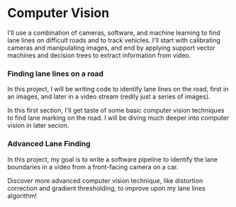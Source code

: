 # Computer Vision
I'll use a combination of cameras, software, and machine learning to find lane lines on difficult roads and to track vehicles. I'll start with calibrating cameras and manipulating images, and end by applying support vector machines and decision trees to extract information from video.



### Finding lane lines on a road 

In this project, I will be writing code to identify lane lines on the road, first in an images, and later in a video stream (redlly just a series of images). 

In this first section, I'll get taste of some basic computer vision techniques to find lane marking on the road. I will be diving much deeper into computer vision in later secion.



### Advanced Lane Finding

In this project, my goal is to write a software pipeline to identify the lane boundaries in a video from a front-facing camera on a car.

Discover more advanced computer vision technique, like distortion correction and gradient thresholding, to improve upon my lane lines algorithm!

